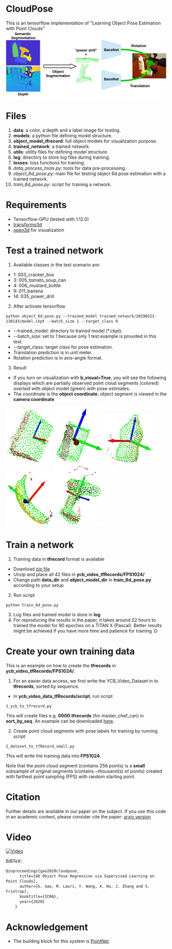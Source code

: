 # CloudPose
This is an tensorflow implementation of "Learning Object Pose Estimation with Point Clouds"
![](figure/System_fig.png?raw=true)
# Files
1. **data**: a color, a depth and a label image for testing.
2. **models**: a python file defining model structure.
3. **object_model_tfrecord**: full object models for visualization purpose.
4. **trained_network**: a trained network.
5. **utils**: utility files for defining model structure.
6. **log**: directory to store log files during training.
7. **losses**: loss functions for training.
8. *data_process_tools.py*: tools for data pre-processing.
9. *object_6d_pose.py*: main file for testing object 6d pose estimation with a trained network.
10. *train_6d_pose.py*: script for training a network.


# Requirements
* Tensorflow-GPU (tested with 1.12.0)
* [transforms3d](https://matthew-brett.github.io/transforms3d/)
* [open3d](http://www.open3d.org/docs/getting_started.html) for visualization

# Test a trained network
1. Available classes in the test scenario are: 
 * 1: 003_cracker_box
 * 3: 005_tomato_soup_can
 * 4: 006_mustard_bottle
 * 9: 011_banana
 * 14: 035_power_drill
2. After activate tensorflow
```
python object_6d_pose.py --trained_model trained_network/20190222-130143/model.ckpt --batch_size 1 --target_class 9
```
* --trained_model: directory to trained model (*.ckpt).
* --batch_size: set to 1 because only 1 test example is provided in this test.
* --target_class: target class for pose estimation.
* Translation prediction is in unit meter.
* Rotation prediction is in axis-angle format.
3. Result
* If you turn on visualization with **b_visual=True**, you will see the following displays which are partially observed point cloud segments (colored) overlaid with object model (green) with pose estimates. 
* The coordinate is the **object coordinate**, object segment is viewed in the **camera coordinate** 
<p float="center">
  <img src="/figure/1.png" width="150" />
  <img src="/figure/3.png" width="150" /> 
  <img src="/figure/4.png" width="150" />
  <img src="/figure/9.png" width="150" />
  <img src="/figure/14.png" width="150" />
</p>

# Train a network
1. Training data in **tfrecord** format is available
* Download [zip file](https://drive.google.com/file/d/10gvvJdllvl0mMGvpiwbZ8KEzVlJS2gyZ/view?usp=sharing)
* Unzip and place all 42 files in **ycb_video_tfRecords/FPS1024/**
* Change path **data_dir** and **object_model_dir** in **train_6d_pose.py** according to your setup
2. Run script
```
python train_6d_pose.py
```
3. Log files and trained model is store in **log**
4. For reproducing the results in the paper, it takes around 22 hours to trained the model for 90 epoches on a TITAN X (Pascal). Better results might be achieved if you have more time and patience for training :D

# Create your own training data
This is an example on how to create the **tfrecords** in **ycb_video_tfRecords/FPS1024/**.
1. For an easier data access, we first write the YCB_Video_Dataset in to **tfrecords**, sorted by sequence.
* In **ycb_video_data_tfRecords/script**, run script
```
1_ycb_to_tfrecord.py
```
This will create files e.g. **0000.tfrecords** (for master_chef_can) in **sort_by_seq**. An example can be downloaded [here](https://drive.google.com/file/d/1ZHT9cfa0siv3KGK-fpYhWh8X7pQVCKdU/view?usp=sharing).

2. Create point cloud segments with pose labels for training by running script
```
2_dataset_to_tfRecord_small.py
```
This will write the training data into **FPS1024**.

Note that the point cloud segment (contains 256 points) is a **small** subsample of original segments (contains ~thousand(s) of points) created with farthest point sampling (FPS) with random starting point.
 
# Citation
Further details are available in our paper on the subject. If you use this code in an academic context, please consider cite the paper:
[arxiv version](https://arxiv.org/abs/2001.08942)

# Video
[![Video](https://img.youtube.com/vi/OhNMngzxFDQ/0.jpg)](https://www.youtube.com/watch?v=OhNMngzxFDQ)


BiBTeX:
```
@inproceedings{gao2020cloudpose,
      title={6D Object Pose Regression via Supervised Learning on Point Clouds},
      author={G. Gao, M. Lauri, Y. Wang, X. Hu, J. Zhang and S. Frintrop},
      booktitle={ICRA},
      year={2020}
    }
```

# Acknowledgement
* The building block for this system is [PointNet](https://github.com/charlesq34/pointnet).
